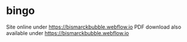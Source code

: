 # bingo
Site online under https://bismarckbubble.webflow.io
PDF download also available under https://bismarckbubble.webflow.io
